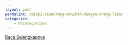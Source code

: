 ```yaml
---
layout: post
permalink: /mimpi-seseorang-menikah-dengan-orang-lain/
categories:
    - Uncategorized
---
```


[Baca Selengkapnya](/02)